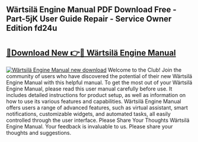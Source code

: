 ## Wärtsilä Engine Manual PDF Download Free - Part-5jK User Guide Repair - Service Owner Edition fd24u

# <h2><a href="http://cf18059.oget.top/?id=W%c3%a4rtsil%c3%a4+Engine+Manual">🔗Download New 👉🔴 Wärtsilä Engine Manual</a></h2>

[![Wärtsilä Engine Manual new download](https://i.imgur.com/5g1atiW.png)](http://cf18059.oget.top/?id=W%c3%a4rtsil%c3%a4+Engine+Manual)
Welcome to the Club! Join the community of users who have discovered the potential of their new Wärtsilä Engine Manual with this helpful manual. To get the most out of your Wärtsilä Engine Manual, please read this user manual carefully before use. It includes detailed instructions for product setup, as well as information on how to use its various features and capabilities. Wärtsilä Engine Manual offers users a range of advanced features, such as virtual assistant, smart notifications, customizable widgets, and automated tasks, all easily controlled through the user interface. Please Share Your Thoughts Wärtsilä Engine Manual. Your feedback is invaluable to us. Please share your thoughts and suggestions.
